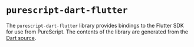 # `purescript-dart-flutter`

The `purescript-dart-flutter` library provides bindings to the Flutter SDK for use from PureScript.  The contents of the library are generated from the [Dart source](https://github.com/flutter/flutter/tree/master/packages/flutter/lib).
